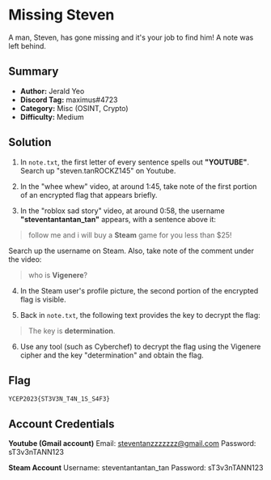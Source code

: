 # Missing Steven
A man, Steven, has gone missing and it's your job to find him! A note was left behind.

## Summary
+ **Author:** Jerald Yeo
+ **Discord Tag:** maximus#4723
+ **Category:** Misc (OSINT, Crypto)
+ **Difficulty:** Medium

## Solution
1. In `note.txt`, the first letter of every sentence spells out **"YOUTUBE"**. Search up "steven.tanROCKZ145" on Youtube.

2. In the "whee whew" video, at around 1:45, take note of the first portion of an encrypted flag that appears briefly. 

3. In the "roblox sad story" video, at around 0:58, the username **"steventantantan_tan"** appears, with a sentence above it: 

> follow me and i will buy a **Steam** game for you less than $25!

Search up the username on Steam. Also, take note of the comment under the video:

> who is **Vigenere**?

4. In the Steam user's profile picture, the second portion of the encrypted flag is visible.

5. Back in `note.txt`, the following text provides the key to decrypt the flag:

> The key is **determination**.

6. Use any tool (such as Cyberchef) to decrypt the flag using the Vigenere cipher and the key "determination" and obtain the flag.

## Flag
```
YCEP2023{ST3V3N_T4N_1S_S4F3}
```

## Account Credentials
**Youtube (Gmail account)**
Email: steventanzzzzzzz@gmail.com
Password: sT3v3nTANN123

**Steam Account**
Username: steventantantan_tan
Password: sT3v3nTANN123
